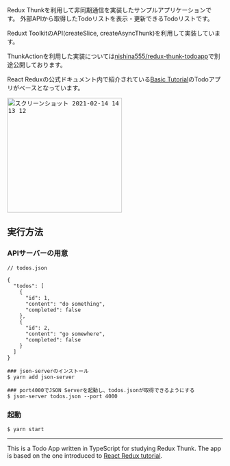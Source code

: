 Redux Thunkを利用して非同期通信を実装したサンプルアプリケーションです。
外部APIから取得したTodoリストを表示・更新できるTodoリストです。

Reduxt ToolkitのAPI(createSlice, createAsyncThunk)を利用して実装しています。

ThunkActionを利用した実装については[nishina555/redux-thunk-todoapp](https://github.com/nishina555/redux-thunk-todoapp)で別途公開しております。

React Reduxの公式ドキュメント内で紹介されている[Basic Tutorial](https://react-redux.js.org/introduction/basic-tutorial)のTodoアプリがベースとなっています。

<kbd><img width="268" alt="スクリーンショット 2021-02-14 14 13 12" src="https://user-images.githubusercontent.com/3121046/109912319-27b2f680-7cef-11eb-99f1-36c52895ddcd.png"></kbd>


## 実行方法

### APIサーバーの用意

```
// todos.json

{
  "todos": [
    {
      "id": 1,
      "content": "do something",
      "completed": false
    },
    {
      "id": 2,
      "content": "go somewhere",
      "completed": false
    }
  ]
}
```

```
### json-serverのインストール
$ yarn add json-server

### port4000でJSON Serverを起動し、todos.jsonが取得できるようにする
$ json-server todos.json --port 4000
```

### 起動

```
$ yarn start
```

---

This is a Todo App written in TypeScript for studying Redux Thunk.
The app is based on the one introduced to [React Redux tutorial]((https://react-redux.js.org/introduction/basic-tutorial)).
